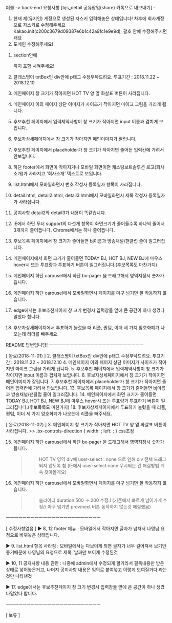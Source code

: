 퍼블 -> back-end 요청사항
[bjs_detail 공유팝업(share) 카톡으로 내보내기] - 
1) 현재 제(유지인) 계정으로 생성된 자스키 입력해놓은 상태입니다! 차후에 회사계정으로 자스키로 수정해주세요
    Kakao.init(c200c3679d09387e6b1c42a9fc1e9e9d); 괄호 안에 수정해주시면 돼요
2) 도메인 수정해주세요! 

1. section안에 <div class="mainImg"></div> 까지 포함 시켜주세요!
2. 클래스명이 txtBox인 div안에 p태그 수정부탁드려요. 투표기간 : 2018.11.22 ~ 2018.12.10

3. 메인페이지 창 크기가 작아지면 HOT TV 양 옆 화살표 버튼이 사라집니다.
4. 메인페이지 이외 페이지 상단 이미지가 사이즈가 작아지면 마이크 그림을 가리게 됩니다.
5. 후보추천 페이지에서 입력제약사항이 창 크기가 작아지면 input 이름과 겹치게 보입니다.
6. 후보자상세페이지에서 창 크기가 작아지면 메인이미지가 잘립니다.
7. 후보추천 페이지에서 placeholder가 창 크기가 작아지면 줄어든 입력칸에 가려서 안보입니다.
8. 하단 footer에서 화면이 작아지거나 모바일 화면이면 캐스팅보트솔루션 로고(회사소개)가 사라지고 '회사소개' 텍스트로 보입니다.
9. list.html에서 모바일화면시 번호 작성자 등록일자 항목이 사라집니다.
10. detail.html, detail2.html, detail3.html에서 모바일화면시 제목 작성자 등록일자가 사라집니다.
11. 공지사항 detail2와 detail3가 내용이 똑같습니다.
12. IE에서 하단 푸터 support의 다섯개 항목이 화면크기가 줄어들수록 하나씩 줄어서 3개까지 줄어듭니다. Chrome에서는 하나 줄어듭니다.
13. 후보목록 페이지에서 창 크기가 줄어들면 bj이름과 방송채널/팬클럽 줄이 일그러집니다.
14. 메인페이지에서 화면 크기가 줄어들면 TODAY BJ, HOT BJ, NEW BJ에 마우스 hover시 뜨는 투표량과 투표하기 버튼이 일그러집니다.(후보목록도 마찬가지)
15. 메인페이지 하단 carousel에서 하단 bx-pager 을 드래그해서 영역지정시 숫자가 뜹니다.
16. 메인페이지 하단 carousel에서 모바일화면시 페이지를 마구 넘기면 잘 작동하지 않습니다.
17. edge에서는 후보추천페이지 창 크기 변경시 입력창들 옆에 큰 공간이 하나 생겼다말았다 합니다.
18. 후보자상세페이지에서 투표하기 눌렀을 때 리플, 퀀텀, 이더 세 가지 암호화폐가 나오는데 리더를 빼주세요.




README 답변입니당!
ㅡㅡㅡㅡㅡㅡㅡㅡㅡㅡㅡㅡㅡㅡㅡㅡㅡㅡㅡㅡㅡㅡㅡ

[ 완료(2018-11-01) ]
2. 클래스명이 txtBox인 div안에 p태그 수정부탁드려요. 투표기간 : 2018.11.22 ~ 2018.12.10
4. 메인페이지 이외 페이지 상단 이미지가 사이즈가 작아지면 마이크 그림을 가리게 됩니다.
5. 후보추천 페이지에서 입력제약사항이 창 크기가 작아지면 input 이름과 겹치게 보입니다.
6. 후보자상세페이지에서 창 크기가 작아지면 메인이미지가 잘립니다.
7. 후보추천 페이지에서 placeholder가 창 크기가 작아지면 줄어든 입력칸에 가려서 안보입니다.
13. 후보목록 페이지에서 창 크기가 줄어들면 bj이름과 방송채널/팬클럽 줄이 일그러집니다.
14. 메인페이지에서 화면 크기가 줄어들면 TODAY BJ, HOT BJ, NEW BJ에 마우스 hover시 뜨는 투표량과 투표하기 버튼이 일그러집니다.(후보목록도 마찬가지)
18. 후보자상세페이지에서 투표하기 눌렀을 때 리플, 퀀텀, 이더 세 가지 암호화폐가 나오는데 리플을 빼주세요.

[ 완료(2018-11-02) ]
3. 메인페이지 창 크기가 작아지면 HOT TV 양 옆 화살표 버튼이 사라집니다.
    >> .bx-controls-direction { width: ; left: ; } css조정

15. 메인페이지 하단 carousel에서 하단 bx-pager 을 드래그해서 영역지정시 숫자가 뜹니다.
    >> HOT TV 영역 div에 user-select : none 으로 인해 div 전체 드래그 되지 않도록 함 (IE에서 user-select:none 무시되는 건 해결방법 계속 찾아볼게요)

16. 메인페이지 하단 carousel에서 모바일화면시 페이지를 마구 넘기면 잘 작동하지 않습니다.
    >> 슬라이더 duration 500 -> 200 수정.! (기존에서 빠르게 넘어가게 수정// 마구 넘기면 prev/next 버튼 동작하지 않는것 해결했음)

ㅡㅡㅡㅡㅡㅡㅡㅡㅡㅡㅡㅡㅡㅡㅡㅡㅡㅡㅡㅡㅡㅡㅡ

[ 수정사항없음 ]
▶ 8, 12 footer 메뉴 : 모바일에서 작아지면 글자가 넘쳐서 나영님 요청으로 바꿔놓은 상태입니다.

▶ 9. list.html 항목 사라짐 : 모바일에서는 다보이게 되면 글자가 너무 길어져서 보기안좋기때문에 나영님의 요청으로 제목, 날짜만 보이게 수정된것

▶ 10, 11 공지사항 내용 관련 : 나중에 admin에서 수정되게 할거라서 필독내용만 받은 상태로 넣어놓은거고, 나머지 공지사항 내용은 임의로 붙여넣고 이렇게 보여질거다 라는것만 나타낸것

▶ 17. edge에서는 후보추천페이지 창 크기 변경시 입력창들 옆에 큰 공간이 하나 생겼다말았다 합니다.

ㅡㅡㅡㅡㅡㅡㅡㅡㅡㅡㅡㅡㅡㅡㅡㅡㅡㅡㅡㅡㅡㅡㅡ

[ 보류 ]
